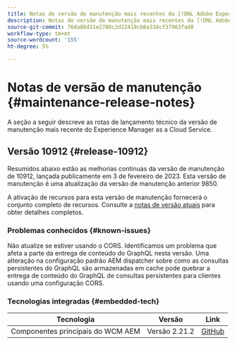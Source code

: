 ```yaml
---
title: Notas de versão de manutenção mais recentes da [!DNL Adobe Experience Manager] as a Cloud Service.
description: Notas de versão de manutenção mais recentes da [!DNL Adobe Experience Manager] as a Cloud Service.
source-git-commit: 76da86d31e2780c2d22419cb8a338cf37963fad8
workflow-type: tm+mt
source-wordcount: '155'
ht-degree: 5%

---
```



# Notas de versão de manutenção {#maintenance-release-notes}

A seção a seguir descreve as rotas de lançamento técnico da versão de manutenção mais recente do Experience Manager as a Cloud Service.

## Versão 10912 {#release-10912}

Resumidos abaixo estão as melhorias contínuas da versão de manutenção de 10912, lançada publicamente em 3 de fevereiro de 2023. Esta versão de manutenção é uma atualização da versão de manutenção anterior 9850.

A ativação de recursos para esta versão de manutenção fornecerá o conjunto completo de recursos. Consulte a [notas de versão atuais](/help/release-notes/release-notes-cloud/release-notes-current.md) para obter detalhes completos.

### Problemas conhecidos {#known-issues}

Não atualize se estiver usando o CORS. Identificamos um problema que afeta a parte da entrega de conteúdo do GraphQL nesta versão. Uma alteração na configuração padrão AEM dispatcher sobre como as consultas persistentes do GraphQL são armazenadas em cache pode quebrar a entrega de conteúdo do GraphQL de consultas persistentes para clientes usando uma configuração CORS.

### Tecnologias integradas {#embedded-tech}

| Tecnologia | Versão | Link |
|---|---|---|
| Componentes principais do WCM AEM | Versão 2.21.2 | [GitHub](https://github.com/adobe/aem-core-wcm-components) |
